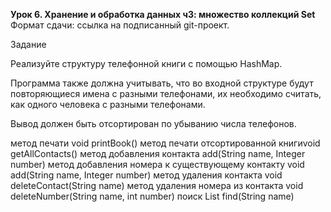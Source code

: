 **Урок 6. Хранение и обработка данных ч3: множество коллекций Set**
Формат сдачи: ссылка на подписанный git-проект.

Задание

Реализуйте структуру телефонной книги с помощью HashMap.

Программа также должна учитывать, что во входной структуре будут повторяющиеся имена с разными телефонами, их необходимо считать, как одного человека с разными телефонами.

Вывод должен быть отсортирован по убыванию числа телефонов.

метод печати void printBook() 
метод печати отсортированной книгиvoid getAllContacts() 
метод добавления контакта add(String name, Integer number)
метод добавления номера к существующему контакту void add(String name, Integer number)
метод удаления контакта void deleteContact(String name)
метод удаления номера из контакта void deleteNumber(String name, int number)
поиск List<Integer> find(String name)
